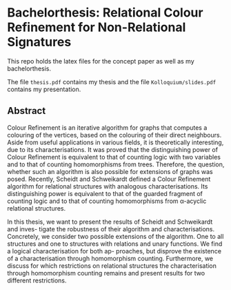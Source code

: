 # Bachelorthesis: Relational Colour Refinement for Non-Relational Signatures

This repo holds the latex files for the concept paper as well as my bachelorthesis.

The file `thesis.pdf` contains my thesis and the file `Kolloquium/slides.pdf` contains my presentation.

## Abstract

Colour Refinement is an iterative algorithm for graphs that computes a colouring
of the vertices, based on the colouring of their direct neighbours. Aside from useful
applications in various fields, it is theoretically interesting, due to its characterisations.
It was proved that the distinguishing power of Colour Refinement is equivalent to
that of counting logic with two variables and to that of counting homomorphisms
from trees. Therefore, the question, whether such an algorithm is also possible for
extensions of graphs was posed. Recently, Scheidt and Schweikardt defined a Colour
Refinement algorithm for relational structures with analogous characterisations. Its
distinguishing power is equivalent to that of the guarded fragment of counting logic
and to that of counting homomorphisms from α-acyclic relational structures.

In this thesis, we want to present the results of Scheidt and Schweikardt and inves-
tigate the robustness of their algorithm and characterisations. Concretely, we consider
two possible extensions of the algorithm. One to all structures and one to structures
with relations and unary functions. We find a logical characterisation for both ap-
proaches, but disprove the existence of a characterisation through homomorphism
counting. Furthermore, we discuss for which restrictions on relational structures the
characterisation through homomorphism counting remains and present results for two
different restrictions.

